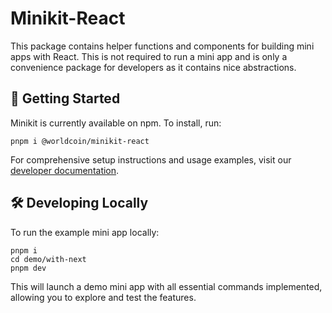 # Minikit-React

This package contains helper functions and components for building mini apps with React. This is not required to run a mini app and is only a convenience package for developers as it contains nice abstractions.

## 🚀 Getting Started

Minikit is currently available on npm. To install, run:

```
pnpm i @worldcoin/minikit-react
```

For comprehensive setup instructions and usage examples, visit our [developer documentation](https://docs.world.org/mini-apps).

## 🛠 ️Developing Locally

To run the example mini app locally:

```
pnpm i
cd demo/with-next
pnpm dev
```

This will launch a demo mini app with all essential commands implemented, allowing you to explore and test the features.
